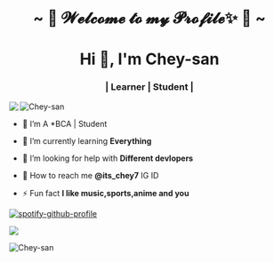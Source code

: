 <h1 align="center">~ 💫 𝓦𝓮𝓵𝓬𝓸𝓶𝓮 𝓽𝓸 𝓶𝔂 𝓟𝓻𝓸𝓯𝓲𝓵𝓮✨ 💜 ~</h1>

<r><h1 align="center">Hi 👋, I'm Chey-san</h1>
<h3 align="center">| Learner | Student |</h3>
<img 
src="https://user-images.githubusercontent.com/97988840/156427759-82bbb56f-ac75-4d71-9865-ff17ebab0898.gif"
<p align="left"> <img src="https://komarev.com/ghpvc/?username=Chey-san&label=Profile%20views&color=0e75b6&style=flat" alt="Chey-san" /> </p>
<p align="left"> <a href="https://github-profile-trophy.vercel.app/?username=ryo-ma&no-frame=true

"><img src="https://github-profile-trophy.vercel.app/?username=Chey-san" alt="Chey-san" /></a> </p>
- 🔭 I’m A *BCA | Student

- 🌱 I’m currently learning **Everything**

- 🤝 I’m looking for help with **Different devlopers**

- 💜 How to reach me **@its_chey7** IG ID

- ⚡ Fun fact **I like music,sports,anime and you**



[![spotify-github-profile](https://spotify-github-profile.vercel.app/api/view?uid=0bayzsrvnvivnrnxg4te2b1vb&cover_image=true&theme=default)](https://github.com/Chey-san/Chey-san)














<img src="https://github-readme-stats.vercel.app/api?username=Chey-san&show_icons=true&theme=blue&show_owner=true&count_private=true">

<p><img align="left" src="https://github-readme-stats.vercel.app/api/top-langs?username=Chey-san&show_icons=true&locale=en&layout=compact" alt="Chey-san" /></p>



